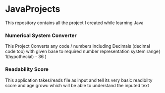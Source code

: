 # JavaProjects
 This repository contains all the project I created while learning Java

### Numerical System Converter
This Project Converts any code / numbers including Decimals (decimal code too) with given base to required number representation system range( 1(hypothecial) - 36 )

### Readability Score
This application takes/reads file as input and tell its very basic readibilty score and age growu which will be able to understand the inputed text
